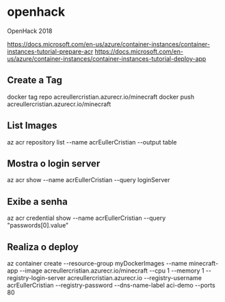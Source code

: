 # openhack
OpenHack 2018

https://docs.microsoft.com/en-us/azure/container-instances/container-instances-tutorial-prepare-acr
https://docs.microsoft.com/en-us/azure/container-instances/container-instances-tutorial-deploy-app

## Create a Tag
docker tag repo acreullercristian.azurecr.io/minecraft
docker push acreullercristian.azurecr.io/minecraft

## List Images
az acr repository list --name acrEullerCristian --output table

## Mostra o login server
az acr show --name acrEullerCristian --query loginServer

## Exibe a senha
az acr credential show --name acrEullerCristian --query "passwords[0].value"

## Realiza o deploy
az container create --resource-group myDockerImages --name minecraft-app --image acreullercristian.azurecr.io/minecraft --cpu 1 --memory 1 --registry-login-server acreullercristian.azurecr.io --registry-username acrEullerCristian --registry-password <password> --dns-name-label aci-demo --ports 80
